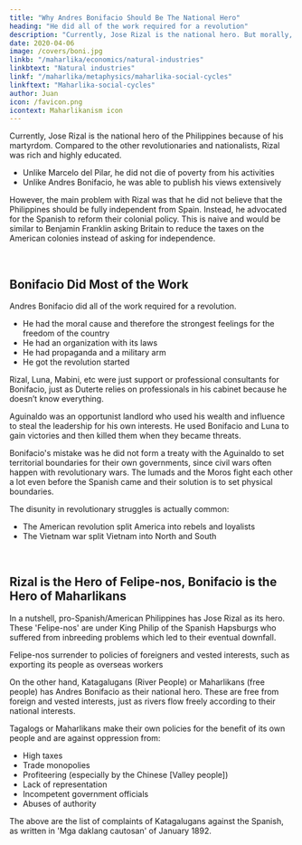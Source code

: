 ```yaml
---
title: "Why Andres Bonifacio Should Be The National Hero"
heading: "He did all of the work required for a revolution"
description: "Currently, Jose Rizal is the national hero. But morally, it would be better for Andres Bonifacio to be the hero."
date: 2020-04-06
image: /covers/boni.jpg
linkb: "/maharlika/economics/natural-industries"
linkbtext: "Natural industries"
linkf: "/maharlika/metaphysics/maharlika-social-cycles"
linkftext: "Maharlika-social-cycles"
author: Juan
icon: /favicon.png
icontext: Maharlikanism icon
---
```


Currently, Jose Rizal is the national hero of the Philippines because of his martyrdom. Compared to the other revolutionaries and nationalists, Rizal was rich and highly educated. 

- Unlike Marcelo del Pilar, he did not die of poverty from his activities
- Unlike Andres Bonifacio, he was able to publish his views extensively 

However, the main problem with Rizal was that he did not believe that the Philippines should be fully independent from Spain. Instead, he advocated for the Spanish to reform their colonial policy. This is naive and would be similar to Benjamin Franklin asking Britain to reduce the taxes on the American colonies instead of asking for independence.   

<br>

## Bonifacio Did Most of the Work

Andres Bonifacio did all of the work required for a revolution.

- He had the moral cause and therefore the strongest feelings for the freedom of the country
- He had an organization with its laws
- He had propaganda and a military arm
- He got the revolution started

Rizal, Luna, Mabini, etc were just support or professional consultants for Bonifacio, just as Duterte relies on professionals in his cabinet because he doesn’t know everything.

Aguinaldo was an opportunist landlord who used his wealth and influence to steal the leadership for his own interests. He used Bonifacio and Luna to gain victories and then killed them when they became threats.

Bonifacio's mistake was he did not form a treaty with the Aguinaldo to set territorial boundaries for their own governments, since civil wars often happen with revolutionary wars. The lumads and the Moros fight each other a lot even before the Spanish came and their solution is to set physical boundaries.

The disunity in revolutionary struggles is actually common:
- The American revolution split America into rebels and loyalists
- The Vietnam war split Vietnam into North and South


<br>

## Rizal is the Hero of Felipe-nos, Bonifacio is the Hero of Maharlikans

In a nutshell, pro-Spanish/American Philippines has Jose Rizal as its hero. These 'Felipe-nos' are under King Philip of the Spanish Hapsburgs who suffered from inbreeding problems which led to their eventual downfall.

Felipe-nos surrender to policies of foreigners and vested interests, such as exporting its people as overseas workers

On the other hand, Katagalugans (River People) or Maharlikans (free people) has Andres Bonifacio as their national hero. These are free from foreign and vested interests, just as rivers flow freely according to their national interests. 

Tagalogs or Maharlikans make their own policies for the benefit of its own people and are against oppression from:
- High taxes
- Trade monopolies
- Profiteering (especially by the Chinese [Valley people])
- Lack of representation
- Incompetent government officials
- Abuses of authority

The above are the list of complaints of Katagalugans against the Spanish, as written in 'Mga daklang cautosan' of January 1892.
